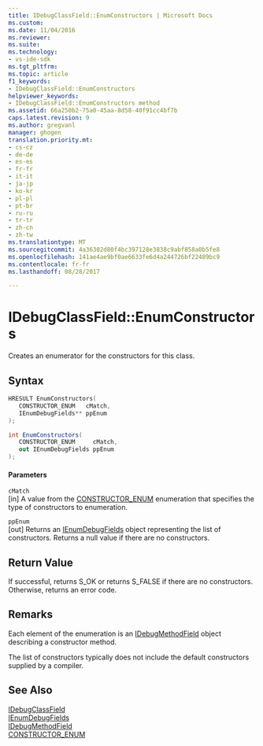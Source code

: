 ```yaml
---
title: IDebugClassField::EnumConstructors | Microsoft Docs
ms.custom: 
ms.date: 11/04/2016
ms.reviewer: 
ms.suite: 
ms.technology:
- vs-ide-sdk
ms.tgt_pltfrm: 
ms.topic: article
f1_keywords:
- IDebugClassField::EnumConstructors
helpviewer_keywords:
- IDebugClassField::EnumConstructors method
ms.assetid: 66a250b2-75a0-45aa-8d58-40f91cc4bf7b
caps.latest.revision: 9
ms.author: gregvanl
manager: ghogen
translation.priority.mt:
- cs-cz
- de-de
- es-es
- fr-fr
- it-it
- ja-jp
- ko-kr
- pl-pl
- pt-br
- ru-ru
- tr-tr
- zh-cn
- zh-tw
ms.translationtype: MT
ms.sourcegitcommit: 4a36302d80f4bc397128e3838c9abf858a0b5fe8
ms.openlocfilehash: 141ae4ae9bf0ae6633fe6d4a244726bf22489bc9
ms.contentlocale: fr-fr
ms.lasthandoff: 08/28/2017

---
```

# <a name="idebugclassfieldenumconstructors"></a>IDebugClassField::EnumConstructors
Creates an enumerator for the constructors for this class.  
  
## <a name="syntax"></a>Syntax  
  
```cpp  
HRESULT EnumConstructors(   
   CONSTRUCTOR_ENUM   cMatch,  
   IEnumDebugFields** ppEnum  
);  
```  
  
```csharp  
int EnumConstructors(  
   CONSTRUCTOR_ENUM     cMatch,   
   out IEnumDebugFields ppEnum  
);  
```  
  
#### <a name="parameters"></a>Parameters  
 `cMatch`  
 [in] A value from the [CONSTRUCTOR_ENUM](../../../extensibility/debugger/reference/constructor-enum.md) enumeration that specifies the type of constructors to enumeration.  
  
 `ppEnum`  
 [out] Returns an [IEnumDebugFields](../../../extensibility/debugger/reference/ienumdebugfields.md) object representing the list of constructors. Returns a null value if there are no constructors.  
  
## <a name="return-value"></a>Return Value  
 If successful, returns S_OK or returns S_FALSE if there are no constructors. Otherwise, returns an error code.  
  
## <a name="remarks"></a>Remarks  
 Each element of the enumeration is an [IDebugMethodField](../../../extensibility/debugger/reference/idebugmethodfield.md) object describing a constructor method.  
  
 The list of constructors typically does not include the default constructors supplied by a compiler.  
  
## <a name="see-also"></a>See Also  
 [IDebugClassField](../../../extensibility/debugger/reference/idebugclassfield.md)   
 [IEnumDebugFields](../../../extensibility/debugger/reference/ienumdebugfields.md)   
 [IDebugMethodField](../../../extensibility/debugger/reference/idebugmethodfield.md)   
 [CONSTRUCTOR_ENUM](../../../extensibility/debugger/reference/constructor-enum.md)
